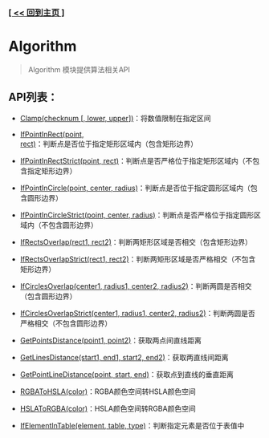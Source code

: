 ### [[ << 回到主页 ]](../index.md)

# Algorithm

> Algorithm 模块提供算法相关API

## API列表：

+ [Clamp(checknum [, lower, upper])](_Clamp_.md)：将数值限制在指定区间

+ [IfPointInRect(point, rect)](_IfPointInRect_.md)：判断点是否位于指定矩形区域内（包含矩形边界）

+ [IfPointInRectStrict(point, rect)](_IfPointInRectStrict_.md)：判断点是否严格位于指定矩形区域内（不包含指定矩形边界）

+ [IfPointInCircle(point, center, radius)](_IfPointInCircle_.md)：判断点是否位于指定圆形区域内（包含圆形边界）

+ [IfPointInCircleStrict(point, center, radius)](_IfPointInCircleStrict_.md)：判断点是否严格位于指定圆形区域内（不包含圆形边界）

+ [IfRectsOverlap(rect1, rect2)](_IfRectsOverlap_.md)：判断两矩形区域是否相交（包含矩形边界）

+ [IfRectsOverlapStrict(rect1, rect2)](_IfRectsOverlapStrict_.md)：判断两矩形区域是否严格相交（不包含矩形边界）

+ [IfCirclesOverlap(center1, radius1, center2, radius2)](_IfCirclesOverlap_.md)：判断两圆是否相交（包含圆形边界）

+ [IfCirclesOverlapStrict(center1, radius1, center2, radius2)](_IfCirclesOverlapStrict_.md)：判断两圆是否严格相交（不包含圆形边界）

+ [GetPointsDistance(point1, point2)](_GetPointsDistance_.md)：获取两点间直线距离

+ [GetLinesDistance(start1, end1, start2, end2)](_GetLinesDistance_.md)：获取两直线间距离

+ [GetPointLineDistance(point, start, end)](_GetPointLineDistance_.md)：获取点到直线的垂直距离

+ [RGBAToHSLA(color)](_RGBAToHSLA_.md)：RGBA颜色空间转HSLA颜色空间

+ [HSLAToRGBA(color)](_HSLATORGBA_.md)：HSLA颜色空间转RGBA颜色空间

+ [IfElementInTable(element, table, type)](_IfElementInTable_.md)：判断指定元素是否位于表值中